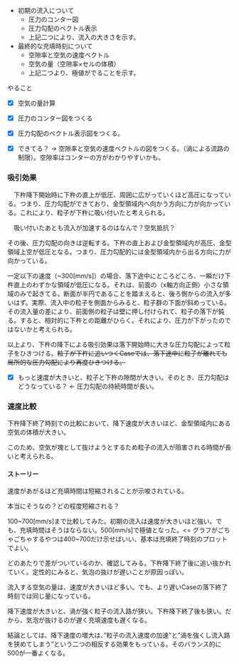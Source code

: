 * 初期の流入について
  * 圧力のコンター図
  * 圧力勾配のベクトル表示
  * 上記二つにより、流入の大きさを示す。
* 最終的な充填時刻について
  * 空隙率と空気の速度ベクトル
  * 空気の量（空隙率×セルの体積）
  * 上記二つより、極値がでることを示す。



やること

- [x] 空気の量計算
- [x] 圧力のコンター図をつくる
- [x] 圧力勾配のベクトル表示図をつくる。
- [x] できてる？ -> 空隙率と空気の速度ベクトルの図をつくる。（渦による流路の制限）。空隙率はコンターの方がわかりやすいかも。



### 吸引効果

　下杵降下開始時に下杵の直上が低圧、周囲に広がっていくほど高圧になっている。つまり、圧力勾配ができており、金型領域内へ向かう方向に力が向かっている。これにより、粒子が下杵に吸い付いたと考えられる。

　吸い付いたあとも流入が加速するのはなんで？空気抵抗？

その後、圧力勾配の向きは逆転する。下杵の直上および金型領域内が高圧、金型領域上空が低圧となる。つまり、圧力勾配的には金型領域内から出る方向に力が向かっている。

一定以下の速度（~300[mm/s]）の場合、落下途中にところどころ、一瞬だけ下杵直上のわずかな領域が低圧になる。それは、前面の（x軸方向正側）小さな領域のみで起きてる。断面が半円であることを踏まえると、後ろ側からの流入が多いはず。実際、流入中の粒子を側面からみると、粒子群の下面が斜めっている。その流入量の差により、前面側の粒子は壁に押し付けられて、粒子の落下が鈍る。すると、相対的に下杵との距離がひらく。それにより、圧力が下がったのではないかと考えられる。

以上より、下杵の降下による吸引効果は落下開始時に大きな圧力勾配によって粒子をひきつける。~~粒子が下杵に追いつくCaseでは、落下途中に粒子が離れても局所的な圧力勾配により再度ひきつける。~~



- [x] もっと速度が大きいと、粒子と下杵の隙間が大きい。そのとき、圧力勾配はどうなっている？ <- 圧力勾配の持続時間が長い。



### 速度比較

下杵降下終了時刻での比較において、降下速度が大きいほど、金型領域内にある空気の体積が大きい。

このため、空気が塊として抜けようとするため粒子の流入が阻害される時間が長いと考えられる。

#### ストーリー

速度があがるほど充填時間は短縮されることが示唆されている。

本当にそうなの？どの程度短縮される？

100~700[mm/s]まで比較してみた。初期の流入は速度が大きいほど強い。でも、充填時間はそうはならない。500[mm/s]で極値となった。<= グラフがごちゃごちゃするやつは400~700だけ示せばいい、基本は充填終了時刻のプロットでよい。

どのあたりで差がついているのか、確認してみる。下杵降下終了後に追い抜かれていく。定性的にみると、気泡の抜けが遅いことが原因っぽい。

流入する空気の量は、速度が大きいほど多い。でも、より遅いCaseの落下終了時刻では同じ量になっている。

降下速度が大きいと、渦が強く粒子の流入路が狭い。下杵降下終了後も狭い。だから、気泡が抜けるのが遅く充填速度も遅くなる。

結論としては、降下速度の増大は、”粒子の流入速度の加速”と”渦を強くし流入路を狭めてしまう”という二つの相反する効果をもっている。そのバランス的に500が一番よくなる。